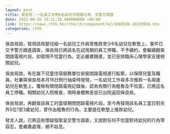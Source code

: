 ```yaml
---
layout: post
title: 保良局：一名員工涉對6名幼兒作粗魯行為　交警方調查
date: 2022-09-26 19:21:35.000000000 +08:00
link: https://news.rthk.hk/rthk/ch/component/k2/1668506-20220926.htm
categories: rthk
---
```


保良局說，發現該局嬰兒組一名幼兒工作員曾推跌至少6名幼兒在軟墊上，事件已交予警方跟進調查，保良局已將該名在試用期的員工停職，不予續約，會繼續翻查閉路電視片段，如發現不恰當行為，定必嚴肅跟進，並已安排臨床心理學家支援相關幼兒。

保良局說，有在屬下兒童住宿服務單位安裝閉路電視進行監察，以保障兒童及職員，社署與保良局本月16日例行抽查時發現，一名幼兒工作員多次推跌一名兩歲幼兒在軟墊上。覆檢有關閉路電視記錄後，認為有關行為粗魯及不恰當，已將這名員工停職。相關幼兒入院檢查，現時身體無恙並已出院返回保良局。

保良局說，再翻查該員工的當值期間閉路電視片段，至今再發現該名員工當日對另外5位1至3歲幼兒，曾作出粗魯的行為，主要是在軟墊上推跌幼兒。

發言人說，已將這些懷疑個案呈交警方調查，又說對任何不恰當對待幼兒的行為零容忍，會嚴肅處理，絕不姑息。
